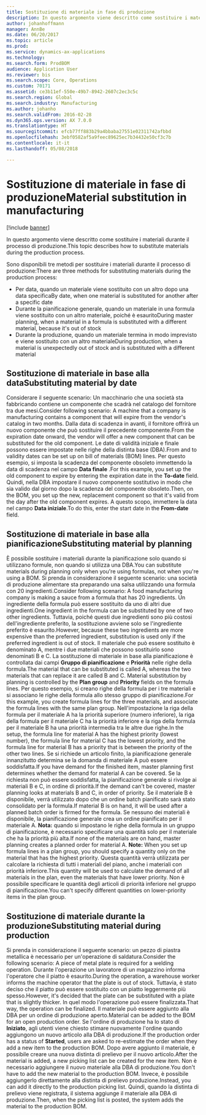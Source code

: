```yaml
---
title: Sostituzione di materiale in fase di produzione
description: In questo argomento viene descritto come sostituire i materiali durante il processo di produzione.
author: johanhoffmann
manager: AnnBe
ms.date: 06/20/2017
ms.topic: article
ms.prod: 
ms.service: dynamics-ax-applications
ms.technology: 
ms.search.form: ProdBOM
audience: Application User
ms.reviewer: bis
ms.search.scope: Core, Operations
ms.custom: 70171
ms.assetid: ce3b11ef-550e-49b7-8942-2607c2ec3c5c
ms.search.region: Global
ms.search.industry: Manufacturing
ms.author: johanho
ms.search.validFrom: 2016-02-28
ms.dyn365.ops.version: AX 7.0.0
ms.translationtype: HT
ms.sourcegitcommit: efcb77ff883b29a4bbaba27551e02311742afbbd
ms.openlocfilehash: 3ebf0582af5a9feec89625ec7b34432e50cf3c7b
ms.contentlocale: it-it
ms.lasthandoff: 05/08/2018

---
```


# <a name="material-substitution-in-manufacturing"></a><span data-ttu-id="8cc25-103">Sostituzione di materiale in fase di produzione</span><span class="sxs-lookup"><span data-stu-id="8cc25-103">Material substitution in manufacturing</span></span>

[!include [banner](../includes/banner.md)]

<span data-ttu-id="8cc25-104">In questo argomento viene descritto come sostituire i materiali durante il processo di produzione.</span><span class="sxs-lookup"><span data-stu-id="8cc25-104">This topic describes how to substitute materials during the production process.</span></span> 

<span data-ttu-id="8cc25-105">Sono disponibili tre metodi per sostituire i materiali durante il processo di produzione:</span><span class="sxs-lookup"><span data-stu-id="8cc25-105">There are three methods for substituting materials during the production process:</span></span>

-   <span data-ttu-id="8cc25-106">Per data, quando un materiale viene sostituito con un altro dopo una data specifica</span><span class="sxs-lookup"><span data-stu-id="8cc25-106">By date, when one material is substituted for another after a specific date</span></span>
-   <span data-ttu-id="8cc25-107">Durante la pianificazione generale, quando un materiale in una formula viene sostituito con un altro materiale, poiché è esaurito</span><span class="sxs-lookup"><span data-stu-id="8cc25-107">During master planning, when a material in a formula is substituted with a different material, because it's out of stock</span></span>
-   <span data-ttu-id="8cc25-108">Durante la produzione, quando un materiale termina in modo imprevisto e viene sostituito con un altro materiale</span><span class="sxs-lookup"><span data-stu-id="8cc25-108">During production, when a material is unexpectedly out of stock and is substituted with a different material</span></span>

## <a name="substituting-material-by-date"></a><span data-ttu-id="8cc25-109">Sostituzione di materiale in base alla data</span><span class="sxs-lookup"><span data-stu-id="8cc25-109">Substituting material by date</span></span>
<span data-ttu-id="8cc25-110">Considerare il seguente scenario: Un macchinario che una società sta fabbricando contiene un componente che scadrà nel catalogo del fornitore tra due mesi.</span><span class="sxs-lookup"><span data-stu-id="8cc25-110">Consider following scenario: A machine that a company is manufacturing contains a component that will expire from the vendor's catalog in two months.</span></span> <span data-ttu-id="8cc25-111">Dalla data di scadenza in avanti, il fornitore offrirà un nuovo componente che può sostituire il precedente componente.</span><span class="sxs-lookup"><span data-stu-id="8cc25-111">From the expiration date onward, the vendor will offer a new component that can be substituted for the old component.</span></span> <span data-ttu-id="8cc25-112">Le date di validità iniziale e finale possono essere impostate nelle righe della distinta base (DBA).</span><span class="sxs-lookup"><span data-stu-id="8cc25-112">From and to validity dates can be set up on bill of materials (BOM) lines.</span></span> <span data-ttu-id="8cc25-113">Per questo esempio, si imposta la scadenza del componente obsoleto immettendo la data di scadenza nel campo **Data finale** .</span><span class="sxs-lookup"><span data-stu-id="8cc25-113">For this example, you set up the old component to expire by entering the expiration date in the **To-date** field.</span></span> <span data-ttu-id="8cc25-114">Quindi, nella DBA impostare il nuovo componente sostitutivo in modo che sia valido dal giorno dopo la scadenza del componente obsoleto.</span><span class="sxs-lookup"><span data-stu-id="8cc25-114">Then, on the BOM, you set up the new, replacement component so that it's valid from the day after the old component expires.</span></span> <span data-ttu-id="8cc25-115">A questo scopo, immettere la data nel campo **Data iniziale**.</span><span class="sxs-lookup"><span data-stu-id="8cc25-115">To do this, enter the start date in the **From-date** field.</span></span>

## <a name="substituting-material-by-planning"></a><span data-ttu-id="8cc25-116">Sostituzione di materiale in base alla pianificazione</span><span class="sxs-lookup"><span data-stu-id="8cc25-116">Substituting material by planning</span></span>
<span data-ttu-id="8cc25-117">È possibile sostituire i materiali durante la pianificazione solo quando si utilizzano formule, non quando si utilizza una DBA.</span><span class="sxs-lookup"><span data-stu-id="8cc25-117">You can substitute materials during planning only when you're using formulas, not when you're using a BOM.</span></span> <span data-ttu-id="8cc25-118">Si prenda in considerazione il seguente scenario: una società di produzione alimentare sta preparando una salsa utilizzando una formula con 20 ingredienti.</span><span class="sxs-lookup"><span data-stu-id="8cc25-118">Consider following scenario: A food manufacturing company is making a sauce from a formula that has 20 ingredients.</span></span> <span data-ttu-id="8cc25-119">Un ingrediente della formula può essere sostituito da uno di altri due ingredienti.</span><span class="sxs-lookup"><span data-stu-id="8cc25-119">One ingredient in the formula can be substituted by one of two other ingredients.</span></span> <span data-ttu-id="8cc25-120">Tuttavia, poiché questi due ingredienti sono più costosi dell'ingrediente preferito, la sostituzione avviene solo se l'ingrediente preferito è esaurito.</span><span class="sxs-lookup"><span data-stu-id="8cc25-120">However, because these two ingredients are more expensive than the preferred ingredient, substitution is used only if the preferred ingredient is out of stock.</span></span> <span data-ttu-id="8cc25-121">Il materiale che può essere sostituito è denominato A, mentre i due materiali che possono sostituirlo sono denominati B e C. La sostituzione di materiale in base alla pianificazione è controllata dai campi **Gruppo di pianificazione** e **Priorità** nelle righe della formula.</span><span class="sxs-lookup"><span data-stu-id="8cc25-121">The material that can be substituted is called A, whereas the two materials that can replace it are called B and C. Material substitution by planning is controlled by the **Plan group** and **Priority** fields on the formula lines.</span></span> <span data-ttu-id="8cc25-122">Per questo esempio, si creano righe della formula per i tre materiali e si associano le righe della formula allo stesso gruppo di pianificazione.</span><span class="sxs-lookup"><span data-stu-id="8cc25-122">For this example, you create formula lines for the three materials, and associate the formula lines with the same plan group.</span></span> <span data-ttu-id="8cc25-123">Nell'impostazione la riga della formula per il materiale A ha la priorità superiore (numero inferiore), la riga della formula per il materiale C ha la priorità inferiore e la riga della formula per il materiale B ha una priorità intermedia tra le altre due righe.</span><span class="sxs-lookup"><span data-stu-id="8cc25-123">In the setup, the formula line for material A has the highest priority (lowest number), the formula line for material C has the lowest priority, and the formula line for material B has a priority that is between the priority of the other two lines.</span></span> <span data-ttu-id="8cc25-124">Se si richiede un articolo finito, la pianificazione generale innanzitutto determina se la domanda di materiale A può essere soddisfatta.</span><span class="sxs-lookup"><span data-stu-id="8cc25-124">If you have demand for the finished item, master planning first determines whether the demand for material A can be covered.</span></span> <span data-ttu-id="8cc25-125">Se la richiesta non può essere soddisfatta, la pianificazione generale si rivolge ai materiali B e C, in ordine di priorità.</span><span class="sxs-lookup"><span data-stu-id="8cc25-125">If the demand can't be covered, master planning looks at materials B and C, in order of priority.</span></span> <span data-ttu-id="8cc25-126">Se il materiale B è disponibile, verrà utilizzato dopo che un ordine batch pianificato sarà stato consolidato per la formula.</span><span class="sxs-lookup"><span data-stu-id="8cc25-126">If material B is on hand, it will be used after a planned batch order is firmed for the formula.</span></span> <span data-ttu-id="8cc25-127">Se nessuno dei materiali è disponibile, la pianificazione generale crea un ordine pianificato per il materiale A. **Nota:** quando si impostano le righe della formula in un gruppo di pianificazione, è necessario specificare una quantità solo per il materiale che ha la priorità più alta.</span><span class="sxs-lookup"><span data-stu-id="8cc25-127">If none of the materials are on hand, master planning creates a planned order for material A. **Note:** When you set up formula lines in a plan group, you should specify a quantity only on the material that has the highest priority.</span></span> <span data-ttu-id="8cc25-128">Questa quantità verrà utilizzata per calcolare la richiesta di tutti i materiali del piano, anche i materiali con priorità inferiore.</span><span class="sxs-lookup"><span data-stu-id="8cc25-128">This quantity will be used to calculate the demand of all materials in the plan, even the materials that have lower priority.</span></span> <span data-ttu-id="8cc25-129">Non è possibile specificare le quantità degli articoli di priorità inferiore nel gruppo di pianificazione.</span><span class="sxs-lookup"><span data-stu-id="8cc25-129">You can't specify different quantities on lower-priority items in the plan group.</span></span>

## <a name="substituting-material-during-production"></a><span data-ttu-id="8cc25-130">Sostituzione di materiale durante la produzione</span><span class="sxs-lookup"><span data-stu-id="8cc25-130">Substituting material during production</span></span>
<span data-ttu-id="8cc25-131">Si prenda in considerazione il seguente scenario: un pezzo di piastra metallica è necessario per un'operazione di saldatura.</span><span class="sxs-lookup"><span data-stu-id="8cc25-131">Consider the following scenario: A piece of metal plate is required for a welding operation.</span></span> <span data-ttu-id="8cc25-132">Durante l'operazione un lavoratore di un magazzino informa l'operatore che il piatto è esaurito.</span><span class="sxs-lookup"><span data-stu-id="8cc25-132">During the operation, a warehouse worker informs the machine operator that the plate is out of stock.</span></span> <span data-ttu-id="8cc25-133">Tuttavia, è stato deciso che il piatto può essere sostituito con un piatto leggermente più spesso.</span><span class="sxs-lookup"><span data-stu-id="8cc25-133">However, it's decided that the plate can be substituted with a plate that is slightly thicker.</span></span> <span data-ttu-id="8cc25-134">In quel modo l'operazione può essere finalizzata.</span><span class="sxs-lookup"><span data-stu-id="8cc25-134">That way, the operation can be finalized.</span></span> <span data-ttu-id="8cc25-135">Il materiale può essere aggiunto alla DBA per un ordine di produzione aperto.</span><span class="sxs-lookup"><span data-stu-id="8cc25-135">Material can be added to the BOM for an open production order.</span></span> <span data-ttu-id="8cc25-136">Se l'ordine di produzione ha lo stato di **Iniziato**, agli utenti viene chiesto stimare nuovamente l'ordine quando aggiungono un nuovo articolo alla DBA di produzione.</span><span class="sxs-lookup"><span data-stu-id="8cc25-136">If the production order has a status of **Started**, users are asked to re-estimate the order when they add a new item to the production BOM.</span></span> <span data-ttu-id="8cc25-137">Dopo avere aggiunto il materiale, è possibile creare una nuova distinta di prelievo per il nuovo articolo.</span><span class="sxs-lookup"><span data-stu-id="8cc25-137">After the material is added, a new picking list can be created for the new item.</span></span> <span data-ttu-id="8cc25-138">Non è necessario aggiungere il nuovo materiale alla DBA di produzione.</span><span class="sxs-lookup"><span data-stu-id="8cc25-138">You don't have to add the new material to the production BOM.</span></span> <span data-ttu-id="8cc25-139">Invece, è possibile aggiungerlo direttamente alla distinta di prelievo produzione.</span><span class="sxs-lookup"><span data-stu-id="8cc25-139">Instead, you can add it directly to the production picking list.</span></span> <span data-ttu-id="8cc25-140">Quindi, quando la distinta di prelievo viene registrata, il sistema aggiunge il materiale alla DBA di produzione.</span><span class="sxs-lookup"><span data-stu-id="8cc25-140">Then, when the picking list is posted, the system adds the material to the production BOM.</span></span>




